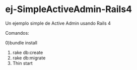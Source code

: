 ej-SimpleActiveAdmin-Rails4
===========================

Un ejemplo simple de Active Admin usando Rails 4


Comandos: 

0)bundle install
1) rake db:create
2) rake db:migrate
3) Thin start






